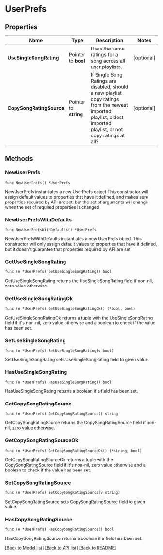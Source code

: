 # UserPrefs

## Properties

Name | Type | Description | Notes
------------ | ------------- | ------------- | -------------
**UseSingleSongRating** | Pointer to **bool** | Uses the same ratings for a song across all user playlists. | [optional] 
**CopySongRatingSource** | Pointer to **string** | If Single Song Ratings are disabled, should a new playlist copy ratings from the newest imported playlist, oldest imported playlist, or not copy ratings at all? | [optional] 

## Methods

### NewUserPrefs

`func NewUserPrefs() *UserPrefs`

NewUserPrefs instantiates a new UserPrefs object
This constructor will assign default values to properties that have it defined,
and makes sure properties required by API are set, but the set of arguments
will change when the set of required properties is changed

### NewUserPrefsWithDefaults

`func NewUserPrefsWithDefaults() *UserPrefs`

NewUserPrefsWithDefaults instantiates a new UserPrefs object
This constructor will only assign default values to properties that have it defined,
but it doesn't guarantee that properties required by API are set

### GetUseSingleSongRating

`func (o *UserPrefs) GetUseSingleSongRating() bool`

GetUseSingleSongRating returns the UseSingleSongRating field if non-nil, zero value otherwise.

### GetUseSingleSongRatingOk

`func (o *UserPrefs) GetUseSingleSongRatingOk() (*bool, bool)`

GetUseSingleSongRatingOk returns a tuple with the UseSingleSongRating field if it's non-nil, zero value otherwise
and a boolean to check if the value has been set.

### SetUseSingleSongRating

`func (o *UserPrefs) SetUseSingleSongRating(v bool)`

SetUseSingleSongRating sets UseSingleSongRating field to given value.

### HasUseSingleSongRating

`func (o *UserPrefs) HasUseSingleSongRating() bool`

HasUseSingleSongRating returns a boolean if a field has been set.

### GetCopySongRatingSource

`func (o *UserPrefs) GetCopySongRatingSource() string`

GetCopySongRatingSource returns the CopySongRatingSource field if non-nil, zero value otherwise.

### GetCopySongRatingSourceOk

`func (o *UserPrefs) GetCopySongRatingSourceOk() (*string, bool)`

GetCopySongRatingSourceOk returns a tuple with the CopySongRatingSource field if it's non-nil, zero value otherwise
and a boolean to check if the value has been set.

### SetCopySongRatingSource

`func (o *UserPrefs) SetCopySongRatingSource(v string)`

SetCopySongRatingSource sets CopySongRatingSource field to given value.

### HasCopySongRatingSource

`func (o *UserPrefs) HasCopySongRatingSource() bool`

HasCopySongRatingSource returns a boolean if a field has been set.


[[Back to Model list]](../README.md#documentation-for-models) [[Back to API list]](../README.md#documentation-for-api-endpoints) [[Back to README]](../README.md)


